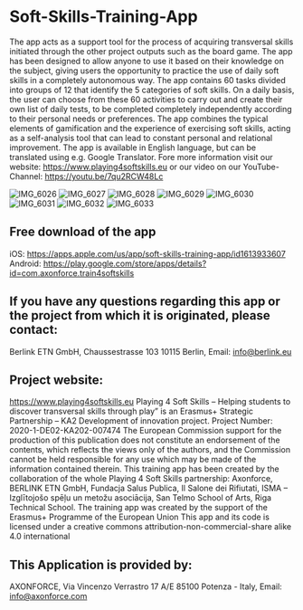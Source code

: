 # Soft-Skills-Training-App
The app acts as a support tool for the process of acquiring transversal skills initiated through the other project outputs such as the board game.
The app has been designed to allow anyone to use it based on their knowledge on the subject, giving users the opportunity to practice the use of daily soft skills in a completely autonomous way. The app contains 60 tasks divided into groups of 12 that identify the 5 categories of soft skills. On a daily basis, the user can choose from these 60 activities to carry out and create their own list of daily tests, to be completed completely independently according to their personal needs or preferences.
The app combines the typical elements of gamification and the experience of exercising soft skills, acting as a self-analysis tool that can lead to constant personal and relational improvement.
The app is available in English language, but can be translated using e.g. Google Translator.
Fore more information visit our website: https://www.playing4softskills.eu or our video on our YouTube-Channel: https://youtu.be/7qu2RCW48Lc 

![IMG_6026](https://user-images.githubusercontent.com/119491898/204768202-b6f6662e-40e8-4e95-91e4-d2beab5e0d08.PNG) ![IMG_6027](https://user-images.githubusercontent.com/119491898/204768262-a5ca1c9d-3abd-4d71-8d80-d35ffcf31f80.PNG) ![IMG_6028](https://user-images.githubusercontent.com/119491898/204768277-23718939-665a-45b9-90d1-fdc0710fd25a.PNG) ![IMG_6029](https://user-images.githubusercontent.com/119491898/204768285-5bfd713d-683f-4ffe-9454-aecd30d08653.PNG) ![IMG_6030](https://user-images.githubusercontent.com/119491898/204768290-798903be-6f4c-48cd-bb72-841e12f4e04e.PNG) ![IMG_6031](https://user-images.githubusercontent.com/119491898/204768295-f8221ab8-638c-4af3-b053-998eb8c93e51.PNG) ![IMG_6032](https://user-images.githubusercontent.com/119491898/204768302-93007041-cef0-4fe9-878d-fd8354410f93.PNG) ![IMG_6033](https://user-images.githubusercontent.com/119491898/204768306-c76fc43b-4098-43ef-8f94-c36c54a29ada.PNG)

## Free download of the app
iOS: https://apps.apple.com/us/app/soft-skills-training-app/id1613933607
Android: https://play.google.com/store/apps/details?id=com.axonforce.train4softskills

## If you have any questions regarding this app or the project from which it is originated, please contact:
Berlink ETN GmbH, 
Chaussestrasse 103
10115 Berlin, 
Email: info@berlink.eu

## Project website: 
https://www.playing4softskills.eu
Playing 4 Soft Skills – Helping students to discover transversal skills through play” is an Erasmus+ Strategic Partnership – KA2 Development of innovation project. Project Number: 2020-1-DE02-KA202-007474
The European Commission support for the production of this publication does not constitute an endorsement of the contents, which reflects the views only of the authors, and the Commission cannot be held responsible for any use which may be made of the information contained therein.
This training app has been created by the collaboration of the whole Playing 4 Soft Skills partnership: Axonforce, BERLINK ETN GmbH, Fundacja Salus Publica, Il Salone dei Rifiutati, ISMA – Izglītojošo spēļu un metožu asociācija, San Telmo School of Arts, Riga Technical School.
The training app was created by the support of the Erasmus+ Programme of the European Union This app and its code is licensed under a creative commons attribution-non-commercial-share alike 4.0 international

## This Application is provided by:
AXONFORCE,
Via Vincenzo Verrastro 17 A/E
85100 Potenza - Italy, 
Email: info@axonforce.com
